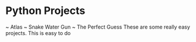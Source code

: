 # Python Projects
~ Atlas
~ Snake Water Gun
~ The Perfect Guess
These are some really easy projects.
This is easy to do
